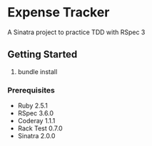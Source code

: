 # Expense Tracker

A Sinatra project to practice TDD with RSpec 3

## Getting Started

1. bundle install

### Prerequisites

- Ruby 2.5.1
- RSpec 3.6.0
- Coderay 1.1.1
- Rack Test 0.7.0
- Sinatra 2.0.0
